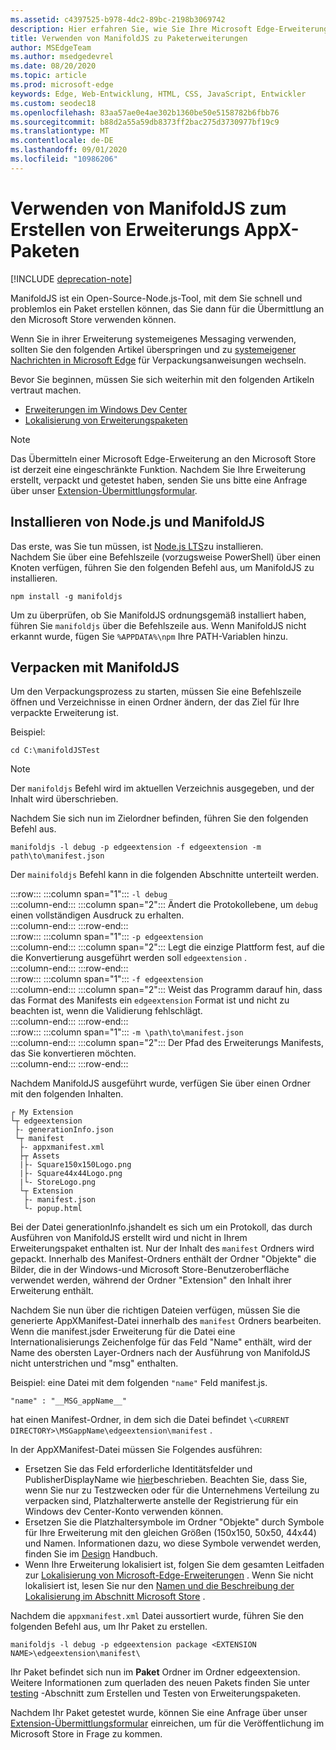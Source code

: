 ```yaml
---
ms.assetid: c4397525-b978-4dc2-89bc-2198b3069742
description: Hier erfahren Sie, wie Sie Ihre Microsoft Edge-Erweiterung mit ManifoldJS, dem Node.js Open-Source-Tool, im Handumdrehen verpacken.
title: Verwenden von ManifoldJS zu Paketerweiterungen
author: MSEdgeTeam
ms.author: msedgedevrel
ms.date: 08/20/2020
ms.topic: article
ms.prod: microsoft-edge
keywords: Edge, Web-Entwicklung, HTML, CSS, JavaScript, Entwickler
ms.custom: seodec18
ms.openlocfilehash: 83aa57ae0e4ae302b1360be50e5158782b6fbb76
ms.sourcegitcommit: b88d2a55a59db8373ff2bac275d3730977bf19c9
ms.translationtype: MT
ms.contentlocale: de-DE
ms.lasthandoff: 09/01/2020
ms.locfileid: "10986206"
---
```

# Verwenden von ManifoldJS zum Erstellen von Erweiterungs AppX-Paketen  

[!INCLUDE [deprecation-note](../../includes/deprecation-note.md)]  

ManifoldJS ist ein Open-Source-Node.js-Tool, mit dem Sie schnell und problemlos ein Paket erstellen können, das Sie dann für die Übermittlung an den Microsoft Store verwenden können.  

Wenn Sie in ihrer Erweiterung systemeigenes Messaging verwenden, sollten Sie den folgenden Artikel überspringen und zu [systemeigener Nachrichten in Microsoft Edge](../native-messaging.md#creating-an-extension-with-native-messaging) für Verpackungsanweisungen wechseln.  

Bevor Sie beginnen, müssen Sie sich weiterhin mit den folgenden Artikeln vertraut machen.  

*   [Erweiterungen im Windows Dev Center](./extensions-in-the-windows-dev-center.md)  
*   [Lokalisierung von Erweiterungspaketen](./localizing-extension-packages.md)  

> [!NOTE]
> Das Übermitteln einer Microsoft Edge-Erweiterung an den Microsoft Store ist derzeit eine eingeschränkte Funktion.  Nachdem Sie Ihre Erweiterung erstellt, verpackt und getestet haben, senden Sie uns bitte eine Anfrage über unser [Extension-Übermittlungsformular](https://developer.microsoft.com/microsoft-edge/extensions/requests).  

## Installieren von Node.js und ManifoldJS  

Das erste, was Sie tun müssen, ist [Node.js LTS](https://nodejs.org/en/download)zu installieren.  
Nachdem Sie über eine Befehlszeile (vorzugsweise PowerShell) über einen Knoten verfügen, führen Sie den folgenden Befehl aus, um ManifoldJS zu installieren.  

```shell
npm install -g manifoldjs
```  

Um zu überprüfen, ob Sie ManifoldJS ordnungsgemäß installiert haben, führen Sie `manifoldjs` über die Befehlszeile aus. Wenn ManifoldJS nicht erkannt wurde, fügen Sie `%APPDATA%\npm` Ihre PATH-Variablen hinzu.  

## Verpacken mit ManifoldJS  

Um den Verpackungsprozess zu starten, müssen Sie eine Befehlszeile öffnen und Verzeichnisse in einen Ordner ändern, der das Ziel für Ihre verpackte Erweiterung ist.  

Beispiel:

```shell
cd C:\manifoldJSTest
```  

> [!NOTE]
> Der `manifoldjs` Befehl wird im aktuellen Verzeichnis ausgegeben, und der Inhalt wird überschrieben.  

Nachdem Sie sich nun im Zielordner befinden, führen Sie den folgenden Befehl aus.  

```shell
manifoldjs -l debug -p edgeextension -f edgeextension -m path\to\manifest.json
```  

Der `mainifoldjs` Befehl kann in die folgenden Abschnitte unterteilt werden.  

:::row:::
   :::column span="1":::
      `-l debug`  
   :::column-end:::
   :::column span="2":::
      Ändert die Protokollebene, um `debug` einen vollständigen Ausdruck zu erhalten.  
   :::column-end:::
:::row-end:::  
:::row:::
   :::column span="1":::
      `-p edgeextension`  
   :::column-end:::
   :::column span="2":::
      Legt die einzige Plattform fest, auf die die Konvertierung ausgeführt werden soll `edgeextension` .  
   :::column-end:::
:::row-end:::  
:::row:::
   :::column span="1":::
      `-f edgeextension`  
   :::column-end:::
   :::column span="2":::
      Weist das Programm darauf hin, dass das Format des Manifests ein `edgeextension` Format ist und nicht zu beachten ist, wenn die Validierung fehlschlägt.  
   :::column-end:::
:::row-end:::  
:::row:::
   :::column span="1":::
      `-m \path\to\manifest.json`  
   :::column-end:::
   :::column span="2":::
      Der Pfad des Erweiterungs Manifests, das Sie konvertieren möchten.  
   :::column-end:::
:::row-end:::  

Nachdem ManifoldJS ausgeführt wurde, verfügen Sie über einen Ordner mit den folgenden Inhalten.  

```text
┌ My Extension
└┬ edgeextension
 ├- generationInfo.json
 └┬ manifest
  ├- appxmanifest.xml
  ├┬ Assets
  |├- Square150x150Logo.png
  |├- Square44x44Logo.png
  |└- StoreLogo.png    
  └┬ Extension
   ├- manifest.json
   └- popup.html
```  
<!-- 
    My Extension
        edgeextension
            generationInfo.json
            manifest
                   appxmanifest.xml
                Assets
                    Square150x150Logo.png
                    Square44x44Logo.png
                    StoreLogo.png    
                Extension
                    manifest.json
                    popup.html
                    ...
                ...
-->  

Bei der Datei generationInfo.jshandelt es sich um ein Protokoll, das durch Ausführen von ManifoldJS erstellt wird und nicht in Ihrem Erweiterungspaket enthalten ist. Nur der Inhalt des `manifest` Ordners wird gepackt. Innerhalb des Manifest-Ordners enthält der Ordner "Objekte" die Bilder, die in der Windows-und Microsoft Store-Benutzeroberfläche verwendet werden, während der Ordner "Extension" den Inhalt ihrer Erweiterung enthält.  

Nachdem Sie nun über die richtigen Dateien verfügen, müssen Sie die generierte AppXManifest-Datei innerhalb des `manifest` Ordners bearbeiten. Wenn die manifest.jsder Erweiterung für die Datei eine Internationalisierungs Zeichenfolge für das Feld "Name" enthält, wird der Name des obersten Layer-Ordners nach der Ausführung von ManifoldJS nicht unterstrichen und "msg" enthalten.

Beispiel: eine Datei mit dem folgenden `"name"` Feld manifest.js.  

```shell
"name" : "__MSG_appName__"
```  

hat einen Manifest-Ordner, in dem sich die Datei befindet `\<CURRENT DIRECTORY>\MSGappName\edgeextension\manifest` .  

In der AppXManifest-Datei müssen Sie Folgendes ausführen:  

 *   Ersetzen Sie das Feld erforderliche Identitätsfelder und PublisherDisplayName wie [hier](./creating-and-testing-extension-packages.md#app-identity-template-values)beschrieben. Beachten Sie, dass Sie, wenn Sie nur zu Testzwecken oder für die Unternehmens Verteilung zu verpacken sind, Platzhalterwerte anstelle der Registrierung für ein Windows dev Center-Konto verwenden können.  
 *   Ersetzen Sie die Platzhaltersymbole im Ordner "Objekte" durch Symbole für Ihre Erweiterung mit den gleichen Größen (150x150, 50x50, 44x44) und Namen. Informationen dazu, wo diese Symbole verwendet werden, finden Sie im [Design](./../design.md#icons-for-packaging) Handbuch.  
 *   Wenn Ihre Erweiterung lokalisiert ist, folgen Sie dem gesamten Leitfaden zur [Lokalisierung von Microsoft-Edge-Erweiterungen](./localizing-extension-packages.md) . Wenn Sie nicht lokalisiert ist, lesen Sie nur den [Namen und die Beschreibung der Lokalisierung im Abschnitt Microsoft Store](./localizing-extension-packages.md#localizing-name-and-description-in-the-microsoft-store) .  

Nachdem die `appxmanifest.xml` Datei aussortiert wurde, führen Sie den folgenden Befehl aus, um Ihr Paket zu erstellen.  

```shell
manifoldjs -l debug -p edgeextension package <EXTENSION NAME>\edgeextension\manifest\
```  

Ihr Paket befindet sich nun im **Paket** Ordner im Ordner edgeextension. Weitere Informationen zum querladen des neuen Pakets finden Sie unter [testing](./creating-and-testing-extension-packages.md#testing-an-appx-package) -Abschnitt zum Erstellen und Testen von Erweiterungspaketen.  

Nachdem Ihr Paket getestet wurde, können Sie eine Anfrage über unser [Extension-Übermittlungsformular](https://aka.ms/extension-request) einreichen, um für die Veröffentlichung im Microsoft Store in Frage zu kommen.  
